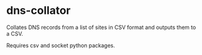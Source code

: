 # dns-collator
Collates DNS records from a list of sites in CSV format and outputs them to a CSV.

Requires csv and socket python packages. 
